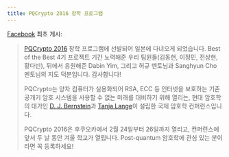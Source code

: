 ```yaml
---
title: PQCrypto 2016 장학 프로그램
---
```


[Facebook](https://www.facebook.com/limeburst/posts/10208302977482911) 최초 게시:

> [PQCrypto 2016](https://pqcrypto2016.jp/) 장학 프로그램에 선발되어 일본에 다녀오게 되었습니다. Best of the Best 4기 프로젝트 기간 노력해준 우리 팀원들(김동현, 이정민, 전상현, 황다빈), 뒤에서 응원해준 Dabin Yim, 그리고 허규 멘토님과 Sanghyun Cho 멘토님의 지도 덕분입니다. 감사합니다!
> 
> PQCrypto는 양자 컴퓨터가 실용화되어 RSA, ECC 등 인터넷을 보호하는 기존 공개키 암호 시스템을 사용할 수 없는 미래를 대비하기 위해 열리는, 현대 암호학의 대가인 [D. J. Bernstein](https://cr.yp.to/djb.html)과 [Tanja Lange](http://hyperelliptic.org/tanja/)이 설립한 국제 암호학 컨퍼런스입니다.
>
> PQCrypto 2016은 후쿠오카에서 2월 24일부터 26일까지 열리고, 컨퍼런스에 앞서 두 날 동안 겨울 학교가 열립니다. Post-quantum 암호학에 관심 있는 분이라면 꼭 등록하세요!
